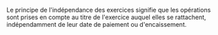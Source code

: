 Le principe de l'indépendance des exercices signifie que les opérations sont prises en compte au titre de l'exercice auquel elles se rattachent, indépendamment de leur date de paiement ou d'encaissement.